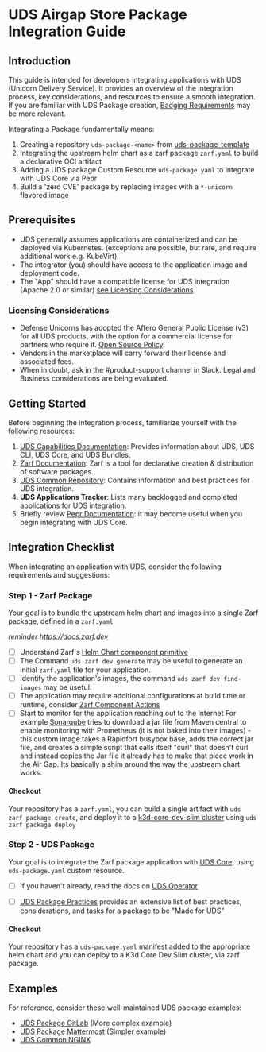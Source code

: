 # UDS Airgap Store Package Integration Guide

## Introduction

This guide is intended for developers integrating applications with UDS (Unicorn Delivery Service). It provides an overview of the integration process, key considerations, and resources to ensure a smooth integration. If you are familiar with UDS Package creation, [Badging Requirements](./requirements/uds-package-requirements.md) may be more relevant.

Integrating a Package fundamentally means:
1. Creating a repository `uds-package-<name>` from [uds-package-template](https://github.com/uds-packages/template)
2. Integrating the upstream helm chart as a zarf package `zarf.yaml` to build a declarative OCI artifact
3. Adding a UDS package Custom Resource `uds-package.yaml` to integrate with UDS Core via Pepr
4. Build a 'zero CVE' package by replacing images with a `*-unicorn` flavored image

## Prerequisites

- UDS generally assumes applications are containerized and can be deployed via Kubernetes. (exceptions are possible, but rare, and require additional work e.g. KubeVirt)
- The integrator (you) should have access to the application image and deployment code.
- The "App" should have a compatible license for UDS integration (Apache 2.0 or similar) [see Licensing Considerations](#licensing-considerations).

### Licensing Considerations

- Defense Unicorns has adopted the Affero General Public License (v3) for all UDS products, with the option for a commercial license for partners who require it. [Open Source Policy](https://github.com/defenseunicorns/uds-common/blob/main/docs/adrs/0004-agpl-v3-for-all-uds-products.md).
- Vendors in the marketplace will carry forward their license and associated fees.
- When in doubt, ask in the #product-support channel in Slack. Legal and Business considerations are being evaluated.


## Getting Started

Before beginning the integration process, familiarize yourself with the following resources:

1. [UDS Capabilities Documentation](https://uds.defenseunicorns.com/overview/uds-structure/#uds-core-capabilities): Provides information about UDS, UDS CLI, UDS Core, and UDS Bundles.
2. [Zarf Documentation](https://docs.zarf.dev): Zarf is a tool for declarative creation & distribution of software packages.
3. [UDS Common Repository](https://github.com/defenseunicorns/uds-common): Contains information and best practices for UDS integration.
4. **UDS Applications Tracker**: Lists many backlogged and completed applications for UDS integration.
5. Briefly review [Pepr Documentation](https://docs.pepr.dev/): it may become useful when you begin integrating with UDS Core.

## Integration Checklist

When integrating an application with UDS, consider the following requirements and suggestions:

### Step 1 - Zarf Package

Your goal is to bundle the upstream helm chart and images into a single Zarf package, defined in a `zarf.yaml`

*reminder https://docs.zarf.dev*

- [ ] Understand Zarf's [Helm Chart component primitive](https://docs.zarf.dev/ref/components/#helm-charts)
- [ ] The Command `uds zarf dev generate` may be useful to generate an initial `zarf.yaml` file for your application.
- [ ] Identify the application's images, the command `uds zarf dev find-images` may be useful.
- [ ] The application may require additional configurations at build time or runtime, consider [Zarf Component Actions](https://docs.zarf.dev/ref/examples/component-actions/)
- [ ] Start to monitor for the application reaching out to the internet For example [Sonarqube](https://github.com/defenseunicorns/uds-package-sonarqube/tree/main/src/monitoring-image) tries to download a jar file from Maven central to enable monitoring with Prometheus (it is not baked into their images) - this custom image takes a Rapidfort busybox base, adds the correct jar file, and creates a simple script that calls itself "curl" that doesn't curl and instead copies the Jar file it already has to make that piece work in the Air Gap. Its basically a shim around the way the upstream chart works.

#### Checkout
Your repository has a `zarf.yaml`, you can build a single artifact with `uds zarf package create`, and deploy it to a [k3d-core-dev-slim cluster](https://github.com/defenseunicorns/uds-core?tab=readme-ov-file#uds-package-development) using `uds zarf package deploy`

### Step 2 - UDS Package

Your goal is to integrate the Zarf package application with [UDS Core](https://github.com/defenseunicorns/uds-core), using `uds-package.yaml` custom resource.

- [ ] If you haven't already, read the docs on [UDS Operator](https://uds.defenseunicorns.com/reference/configuration/uds-operator/)

- [ ] [UDS Package Practices](https://github.com/defenseunicorns/uds-common/blob/main/docs/uds-packages/requirements/uds-package-requirements.md) provides an extensive list of best practices, considerations, and tasks for a package to be "Made for UDS"

#### Checkout
Your repository has a `uds-package.yaml` manifest added to the appropriate helm chart and you can deploy to a K3d Core Dev Slim cluster, via zarf package.

## Examples

For reference, consider these well-maintained UDS package examples:
- [UDS Package GitLab](https://github.com/defenseunicorns/uds-package-gitlab) (More complex example)
- [UDS Package Mattermost](https://github.com/defenseunicorns/uds-package-mattermost) (Simpler example)
- [UDS Common NGINX](https://github.com/defenseunicorns/uds-common)
